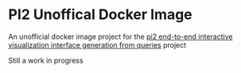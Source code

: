 # PI2 Unoffical Docker Image

An unofficial docker image project for the [pi2 end-to-end interactive visualization interface generation from queries](https://github.com/learnedinterfaces/PI2) project

Still a work in progress
